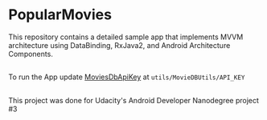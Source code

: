 # PopularMovies
This repository contains a detailed sample app that implements MVVM architecture using DataBinding, RxJava2, and Android Architecture Components.
##
To run the App update [MoviesDbApiKey](https://www.themoviedb.org/) at `utils/MovieDBUtils/API_KEY`
##
This project was done for Udacity's Android Developer Nanodegree project #3
